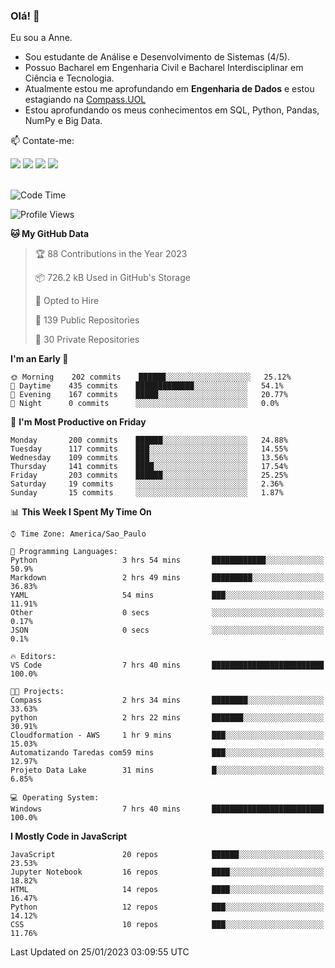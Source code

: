 ### Olá! 👋
Eu sou a Anne. 
- Sou estudante de Análise e Desenvolvimento de Sistemas (4/5).
- Possuo Bacharel em Engenharia Civil e Bacharel Interdisciplinar em Ciência e Tecnologia.
- Atualmente estou me aprofundando em **Engenharia de Dados** e estou estagiando na [Compass.UOL](https://compass.uol/pt/home/) 
- Estou aprofundando os meus conhecimentos em SQL, Python, Pandas, NumPy e Big Data.

📫 Contate-me: 

<div>
<a href="https://www.instagram.com/annekarolinefc/" target="_blank"><img src="https://img.shields.io/badge/-Instagram-%23E4405F?style=for-the-badge&logo=instagram&logoColor=white" target="_blank"></a> 
<a href = "mailto:annekarolinefc@gmail.com"><img src="https://img.shields.io/badge/-Gmail-%23333?style=for-the-badge&logo=gmail&logoColor=white" target="_blank"></a>
<a href="https://www.linkedin.com/in/devannekarolinefc/" target="_blank"><img src="https://img.shields.io/badge/-LinkedIn-%230077B5?style=for-the-badge&logo=linkedin&logoColor=white" target="_blank"></a> 
<a href="https://api.whatsapp.com/send?phone=5533991375118&text=Ol%C3%A1%20Anne!%20" target="_blank"><img src="https://img.shields.io/badge/WhatsApp-25D366?style=for-the-badge&logo=whatsapp&logoColor=white" target="_blank"></a>
</div>

  
<!--
  <img align="center" alt="Anne-An" height="30" width="40" src="https://github.com/devicons/devicon/blob/master/icons/angularjs/angularjs-original.svg">
-->

</br>

<!--START_SECTION:waka-->
![Code Time](http://img.shields.io/badge/Code%20Time-131%20hrs%2040%20mins-blue)

![Profile Views](http://img.shields.io/badge/Profile%20Views-4-blue)

**🐱 My GitHub Data** 

> 🏆 88 Contributions in the Year 2023
 > 
> 📦 726.2 kB Used in GitHub's Storage 
 > 
> 💼 Opted to Hire
 > 
> 📜 139 Public Repositories 
 > 
> 🔑 30 Private Repositories  
 > 
**I'm an Early 🐤** 

```text
🌞 Morning    202 commits    ██████░░░░░░░░░░░░░░░░░░░   25.12% 
🌇 Daytime    435 commits    █████████████░░░░░░░░░░░░   54.1% 
🌃 Evening    167 commits    █████░░░░░░░░░░░░░░░░░░░░   20.77% 
🌙 Night      0 commits      ░░░░░░░░░░░░░░░░░░░░░░░░░   0.0%

```
📅 **I'm Most Productive on Friday** 

```text
Monday       200 commits    ██████░░░░░░░░░░░░░░░░░░░   24.88% 
Tuesday      117 commits    ███░░░░░░░░░░░░░░░░░░░░░░   14.55% 
Wednesday    109 commits    ███░░░░░░░░░░░░░░░░░░░░░░   13.56% 
Thursday     141 commits    ████░░░░░░░░░░░░░░░░░░░░░   17.54% 
Friday       203 commits    ██████░░░░░░░░░░░░░░░░░░░   25.25% 
Saturday     19 commits     ░░░░░░░░░░░░░░░░░░░░░░░░░   2.36% 
Sunday       15 commits     ░░░░░░░░░░░░░░░░░░░░░░░░░   1.87%

```


📊 **This Week I Spent My Time On** 

```text
⌚︎ Time Zone: America/Sao_Paulo

💬 Programming Languages: 
Python                   3 hrs 54 mins       ████████████░░░░░░░░░░░░░   50.9% 
Markdown                 2 hrs 49 mins       █████████░░░░░░░░░░░░░░░░   36.83% 
YAML                     54 mins             ███░░░░░░░░░░░░░░░░░░░░░░   11.91% 
Other                    0 secs              ░░░░░░░░░░░░░░░░░░░░░░░░░   0.17% 
JSON                     0 secs              ░░░░░░░░░░░░░░░░░░░░░░░░░   0.1%

🔥 Editors: 
VS Code                  7 hrs 40 mins       █████████████████████████   100.0%

🐱‍💻 Projects: 
Compass                  2 hrs 34 mins       ████████░░░░░░░░░░░░░░░░░   33.63% 
python                   2 hrs 22 mins       ███████░░░░░░░░░░░░░░░░░░   30.91% 
Cloudformation - AWS     1 hr 9 mins         ███░░░░░░░░░░░░░░░░░░░░░░   15.03% 
Automatizando Taredas com59 mins             ███░░░░░░░░░░░░░░░░░░░░░░   12.97% 
Projeto Data Lake        31 mins             █░░░░░░░░░░░░░░░░░░░░░░░░   6.85%

💻 Operating System: 
Windows                  7 hrs 40 mins       █████████████████████████   100.0%

```

**I Mostly Code in JavaScript** 

```text
JavaScript               20 repos            ██████░░░░░░░░░░░░░░░░░░░   23.53% 
Jupyter Notebook         16 repos            ████░░░░░░░░░░░░░░░░░░░░░   18.82% 
HTML                     14 repos            ████░░░░░░░░░░░░░░░░░░░░░   16.47% 
Python                   12 repos            ███░░░░░░░░░░░░░░░░░░░░░░   14.12% 
CSS                      10 repos            ███░░░░░░░░░░░░░░░░░░░░░░   11.76%

```



 Last Updated on 25/01/2023 03:09:55 UTC
<!--END_SECTION:waka-->
  
